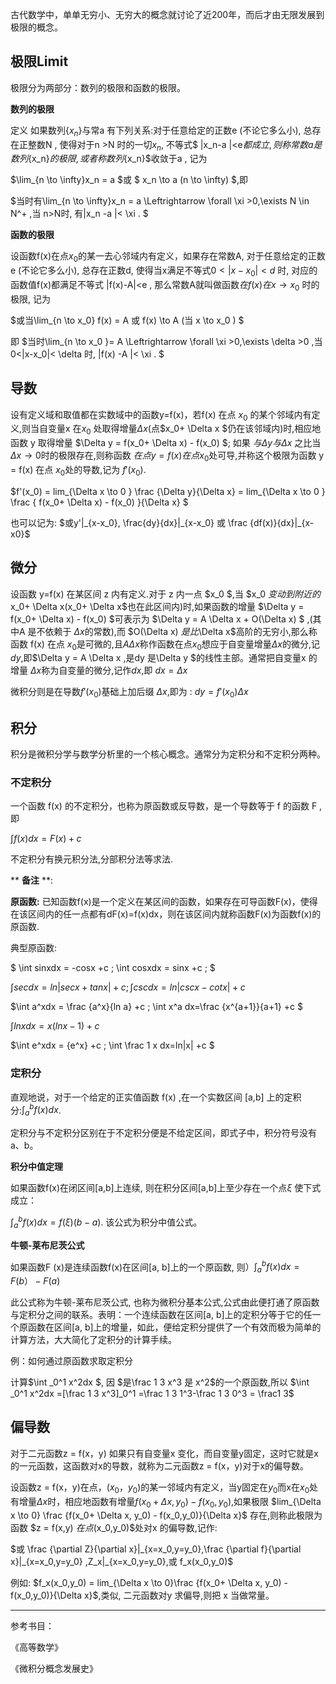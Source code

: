 古代数学中，单单无穷小、无穷大的概念就讨论了近200年，而后才由无限发展到极限的概念。

## 极限Limit

极限分为两部分：数列的极限和函数的极限。

**数列的极限**

定义  如果数列$\{x_n\}$与常a 有下列关系:对于任意给定的正数e (不论它多么小), 总存在正整数N , 使得对于n >N 时的一切$x_n$, 不等式$ |x_n-a |<e$都成立, 则称常数a 是数列$\{x_n\}$的极限, 或者称数列$\{x_n\}$收敛于a , 记为

$\lim_{n \to \infty}x_n = a $或  $ x_n \to a (n \to \infty) $,即

$当时有\lim_{n \to \infty}x_n = a \Leftrightarrow \forall \xi >0,\exists N \in N^+ ,当 n>N时, 有|x_n -a |< \xi . $

**函数的极限**

设函数f(x)在点$x_0$的某一去心邻域内有定义，如果存在常数A, 对于任意给定的正数e (不论它多么小), 总存在正数d, 使得当x满足不等式$0<|x-x_0|<d$ 时, 对应的函数值f(x)都满足不等式  |f(x)-A|<e , 那么常数A就叫做函数$在f(x) 在x \to x_0$ 时的极限, 记为

$或当\lim_{n \to x_0} f(x) = A 或  f(x) \to A (当 x \to x_0 ) $

即 $当时\lim_{n \to x_0 }= A \Leftrightarrow \forall \xi >0,\exists \delta >0 ,当0<|x-x_0|< \delta 时, |f(x) -A |< \xi . $

## 导数

设有定义域和取值都在实数域中的函数y=f(x)，若f(x) 在点 $x_0$ 的某个邻域内有定义,则当自变量x 在$x_0$ 处取得增量$\Delta x$(点$x_0+ \Delta x $仍在该邻域内)时,相应地函数 y 取得增量 $\Delta y = f(x_0+ \Delta x) - f(x_0) $; 如果 $与\Delta y 与 \Delta x$ 之比当 $\Delta x \to 0$时的极限存在,则称函数 $在点y=f(x) 在点 x_0$处可导,并称这个极限为函数 y = f(x) 在点 $x_0$处的导数,记为 $f'(x_0)$.

$f'(x_0) = lim_{\Delta x \to 0 } \frac {\Delta y}{\Delta x} = lim_{\Delta x \to 0 } \frac { f(x_0+ \Delta x) - f(x_0) }{\Delta x} $

也可以记为:  $或y'|_{x-x_0}, \frac{dy}{dx}|_{x-x_0} 或 \frac {df(x)}{dx}|_{x-x0}$

## 微分

设函数 y=f(x) 在某区间 z 内有定义.对于 z 内一点 $x_0 $,当 $x_0 $变动到附近的$x_0+ \Delta x$($x_0+ \Delta x$也在此区间内)时,如果函数的增量   $\Delta y = f(x_0+ \Delta x) - f(x_0) $可表示为  $\Delta y = A \Delta x + O(\Delta x) $ ,(其中A 是不依赖于 $\Delta x$的常数),而 $O(\Delta x) $是比$\Delta x$高阶的无穷小,那么称函数 f(x) 在点 $x_0$是可微的,且$A \Delta x$称作函数在点$x_0$想应于自变量增量$\Delta x$的微分,记$dy$,即$\Delta y = A \Delta x $,$是dy 是\Delta y $的线性主部。通常把自变量x 的增量 $\Delta x$称为自变量的微分,记作$dx$,即 $dx=\Delta x$

微积分则是在导数$f'(x_0)$基础上加后缀 $\Delta x$,即为 : $dy=f'(x_0)\Delta x$

## 积分

积分是微积分学与数学分析里的一个核心概念。通常分为定积分和不定积分两种。

### **不定积分**

一个函数 f(x) 的不定积分，也称为原函数或反导数，是一个导数等于 f 的函数 F ,即

$\int f(x)dx = F(x) +c$

不定积分有换元积分法,分部积分法等求法.

** **备注** **:

**原函数:** 已知函数f(x)是一个定义在某区间的函数，如果存在可导函数F(x)，使得在该区间内的任一点都有dF(x)=f(x)dx，则在该区间内就称函数F(x)为函数f(x)的原函数.

典型原函数:  

$ \int sinxdx = -cosx +c ; \int cosxdx = sinx +c ; $

$\int sec dx = ln|secx+tanx|+c ; \int cscdx = ln|cscx-cotx|+c$

$\int a^xdx = \frac {a^x}{ln a} +c ; \int x^a dx=\frac {x^{a+1}}{a+1} +c $

$\int lnxdx = x(lnx-1) +c$

$\int e^xdx = {e^x} +c ;  \int \frac 1 x dx=ln|x| +c $

### **定积分**

直观地说，对于一个给定的正实值函数 f(x) ,在一个实数区间 [a,b] 上的定积分:$\int ^b_a f(x)dx$.

定积分与不定积分区别在于不定积分便是不给定区间，即式子中，积分符号没有a、b。

**积分中值定理**

如果函数f(x)在闭区间[a,b]上连续, 则在积分区间[a,b]上至少存在一个点$\xi$ 使下式成立：

$\int ^b_a f(x)dx = f(\xi)(b-a)$. 该公式为积分中值公式。

**牛顿-莱布尼茨公式**

如果函数F (x)是连续函数f(x)在区间[a, b]上的一个原函数, 则$）\int ^b_a f(x)dx = F(b）-F(a)$

此公式称为牛顿-莱布尼茨公式, 也称为微积分基本公式,公式由此便打通了原函数与定积分之间的联系。表明：一个连续函数在区间[a, b]上的定积分等于它的任一个原函数在区间[a, b]上的增量，如此，便给定积分提供了一个有效而极为简单的计算方法，大大简化了定积分的计算手续。

例：如何通过原函数求取定积分

计算$\int _0^1 x^2dx $, 因 $是\frac 1 3 x^3 是 x^2$的一个原函数,所以 $\int _0^1 x^2dx =[\frac 1 3 x^3]_0^1 =\frac 1 3 1^3-\frac 1 3 0^3 = \frac1 3$

## 偏导数

对于二元函数z = f(x，y) 如果只有自变量x 变化，而自变量y固定，这时它就是x的一元函数，这函数对x的导数，就称为二元函数z = f(x，y)对于x的偏导数。

设函数z = f(x，y)在点$，(x_0，y_0)$的某一邻域内有定义，当y固定在$y_0$而x在$x_0$处有增量$\Delta x$时，相应地函数有增量$f(x_0+ \Delta x, y_0) - f(x_0,y_0)$,如果极限 $lim_{\Delta x \to 0} \frac {f(x_0+ \Delta x, y_0) - f(x_0,y_0)}{\Delta x}$ 存在,则称此极限为函数 $z = f(x,y) $在点$(x_0,y_0)$处对x 的偏导数,记作:

$或 \frac {\partial Z}{\partial x}|_{x=x_0,y=y_0},\frac {\partial f}{\partial x}|_{x=x_0,y=y_0} ,Z_x|_{x=x_0,y=y_0},或 f_x(x_0,y_0)$

例如: $f_x(x_0,y_0) = lim_{\Delta x \to 0}\frac {f(x_0+ \Delta x, y_0) - f(x_0,y_0)}{\Delta x}$,类似, 二元函数对y 求偏导,则把 x 当做常量。



------

参考书目：

《高等数学》

《微积分概念发展史》
